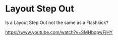 # Layout Step Out

Is a Layout Step Out not the same as a Flashkick?



https://www.youtube.com/watch?v=SMHbopwFjHY